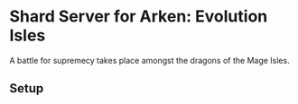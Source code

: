 # Shard Server for Arken: Evolution Isles

A battle for supremecy takes place amongst the dragons of the Mage Isles.

## Setup
